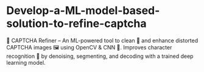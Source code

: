 # Develop-a-ML-model-based-solution-to-refine-captcha
🚀 CAPTCHA Refiner – An ML-powered tool to clean 🧼 and enhance distorted CAPTCHA images 🖼️ using OpenCV &amp; CNN 🤖. Improves character recognition 🎯 by denoising, segmenting, and decoding with a trained deep learning model.
